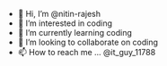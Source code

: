 - 👋 Hi, I’m @nitin-rajesh
- 👀 I’m interested in coding
- 🌱 I’m currently learning coding
- 💞️ I’m looking to collaborate on coding
- 📫 How to reach me ... @it_guy_11788

<!---
nitin-rajesh/nitin-rajesh is a ✨ special ✨ repository because its `README.md` (this file) appears on your GitHub profile.
You can click the Preview link to take a look at your changes.
--->
